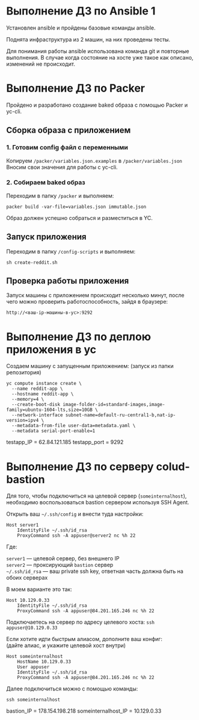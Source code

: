 # Выполнение ДЗ по Ansible 1

Установлен ansible и пройдены базовые команды ansible.

Поднята инфраструктура из 2 машин, на них проведены тесты.

Для понимания работы ansible использована команда git и повторные выполнения.
В случае когда состояние на хосте уже такое как описано, изменений не происходит.

# Выполнение ДЗ по Packer

Пройдено и разработано создание baked образа с помощью Packer и yc-cli.

## Сборка образа с приложением

### 1. Готовим config файл с переменными

Копируем `/packer/variables.json.examples` в `/packer/variables.json`
Вносим свои значения для работы с yc-cli.

### 2. Собираем baked образ

Переходим в папку `/packer` и выполняем:
```shell
packer build -var-file=variables.json immutable.json
```

Образ должен успешно собраться и разместиться в YC.

## Запуск приложения

Переходим в папку `/config-scripts` и выполняем:
```shell
sh create-reddit.sh
```

## Проверка работы приложения

Запуск машины с приложением происходит несколько минут,
после чего можно проверить работоспособность, зайдя в браузере:

`http://<ваш-ip-машины-в-yc>:9292`


# Выполнение ДЗ по деплою приложения в yc

Создаем машину с запущенным приложением:
(запуск из папки репозитория)
```
yc compute instance create \
  --name reddit-app \
  --hostname reddit-app \
  --memory=4 \
  --create-boot-disk image-folder-id=standard-images,image-family=ubuntu-1604-lts,size=10GB \
  --network-interface subnet-name=default-ru-central1-b,nat-ip-version=ipv4 \
  --metadata-from-file user-data=metadata.yaml \
  --metadata serial-port-enable=1
```

testapp_IP = 62.84.121.185
testapp_port = 9292

# Выполнение ДЗ по серверу colud-bastion

Для того, чтобы подключиться на целевой сервер (`someinternalhost`),
необходимо воспользоваться bastion сервером используя SSH Agent.

Открыть ваш `~/.ssh/config` и внести туда настройки:

```
Host server1
    IdentityFile ~/.ssh/id_rsa
    ProxyCommand ssh -A appuser@server2 nc %h 22
```

Где:

`server1` — целевой сервер, без внешнего IP \
`server2` — проксирующий `bastion` сервер \
`~/.ssh/id_rsa` — ваш private ssh key, ответная часть должна быть на обоих серверах

В моем варианте это так:

```
Host 10.129.0.33
    IdentityFile ~/.ssh/id_rsa
    ProxyCommand ssh -A appuser@84.201.165.246 nc %h 22
```

Подключаетесь на сервер по адресу целевого хоста: `ssh appuser@10.129.0.33`

Если хотите идти быстрым алиасом, дополните ваш конфиг: \
(дайте алиас, и укажите целевой хост внутри)
```
Host someinternalhost
    HostName 10.129.0.33
    User appuser
    IdentityFile ~/.ssh/id_rsa
    ProxyCommand ssh -A appuser@84.201.165.246 nc %h 22
```

Далее подключиться можно с помощью команды:

`ssh someinternalhost`

bastion_IP = 178.154.198.218
someinternalhost_IP = 10.129.0.33

